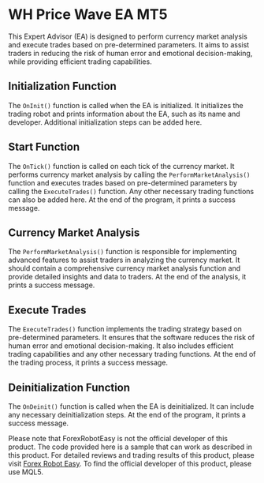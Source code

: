 # WH Price Wave EA MT5

This Expert Advisor (EA) is designed to perform currency market analysis and execute trades based on pre-determined parameters. It aims to assist traders in reducing the risk of human error and emotional decision-making, while providing efficient trading capabilities.

## Initialization Function

The `OnInit()` function is called when the EA is initialized. It initializes the trading robot and prints information about the EA, such as its name and developer. Additional initialization steps can be added here.

## Start Function

The `OnTick()` function is called on each tick of the currency market. It performs currency market analysis by calling the `PerformMarketAnalysis()` function and executes trades based on pre-determined parameters by calling the `ExecuteTrades()` function. Any other necessary trading functions can also be added here. At the end of the program, it prints a success message.

## Currency Market Analysis

The `PerformMarketAnalysis()` function is responsible for implementing advanced features to assist traders in analyzing the currency market. It should contain a comprehensive currency market analysis function and provide detailed insights and data to traders. At the end of the analysis, it prints a success message.

## Execute Trades

The `ExecuteTrades()` function implements the trading strategy based on pre-determined parameters. It ensures that the software reduces the risk of human error and emotional decision-making. It also includes efficient trading capabilities and any other necessary trading functions. At the end of the trading process, it prints a success message.

## Deinitialization Function

The `OnDeinit()` function is called when the EA is deinitialized. It can include any necessary deinitialization steps. At the end of the program, it prints a success message.

Please note that ForexRobotEasy is not the official developer of this product. The code provided here is a sample that can work as described in this product. For detailed reviews and trading results of this product, please visit [Forex Robot Easy](https://forexroboteasy.com/forex-robot-review/wh-price-wave-ea-mt5-review-unbiased-forex-software-analysis/). To find the official developer of this product, please use MQL5.
